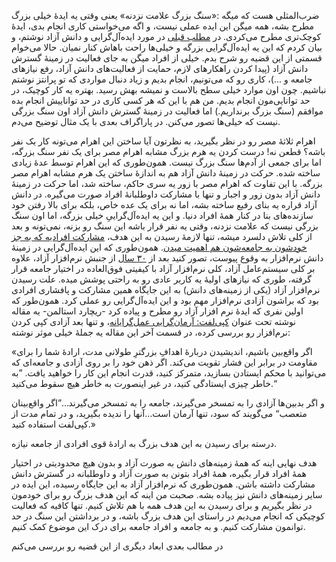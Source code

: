 <!-- 
.. title: سنگ بزرگ
.. slug: big-rock
.. date: 2015-07-03 13:04:04 UTC
.. tags: idealism, free knowledge, free software, community, دانش آزاد, ایده‌آل‌گرایی, نرم‌افزار آزاد, جامعه
.. category: 
.. link: 
.. description: 
.. type: text
-->

ضرب‌المثلی هست که میگه :«سنگ بزرگ علامت نزدنه» یعنی وقتی یه ایدهٔ خیلی بزرگ مطرح بشه، همه میگن این ایده عملی نیست، و اگه می‌خواستی کاری انجام بدی، ایدهٔ کوچک‌تری مطرح می‌کردی. در [مطلب قبلی](http://saeedalijani.github.io/posts/idealism.html) در مورد ایده‌آل‌گرایی و دانش آزاد نوشتم، و بیان کردم که این یه ایده‌آل‌گرایی بزرگه  و خیلی‌ها راحت باهاش کنار نمیان. حالا می‌خوام قسمتی از این قضیه رو شرح بدم. خیلی از افراد میگن به جای فعالیت در زمینهٔ  گسترش دانش آزاد (پیدا کردن راهکارهای لازم، حمایت از فعالیت‌های دانش آزاد، رفع نیازهای جامعه و ...)، کاری رو که می‌تونیم، انجام بدیم و زیاد دنبال مواردی که تو پرانتز نوشتم نباشیم. چون اون موارد خیلی سطح بالاست و نمیشه بهش رسید. بهتره یه کار کوچیک، در حد توانایی‌مون انجام بدیم. من هم با این که هر کسی کاری در حد تواناییش انجام بده موافقم (سنگ بزرگ برنداریم.) اما فعالیت‌ در زمینهٔ  گسترش دانش آزاد اون سنگ بزرگی نیست که خیلی‌ها تصور می‌کنن. در پاراگراف بعدی با یک مثال توضیح می‌دم.

اهرام ثلاثهٔ مصر رو در نظر بگیرید، به نظرتون آیا ساختن این اهرام می‌تونه کار یک نفر باشه؟ قطعن نه! درست کردن یه هرم بزرگ مشابه اهرام  مصر برای یک نفر سنگ بزرگه، اما برای جمعی از آدم‌ها سنگ بزرگ نیست. همون‌طوری که این اهرام توسط عدهٔ زیادی ساخته شده. حرکت در زمینهٔ دانش آزاد هم به اندازهٔ ساختن یک هرم مشابه اهرام مصر بزرگه. با این تفاوت که اهرام مصر با زور یه سری حاکم، ساخته شد، اما حرکت در زمینهٔ دانش آزاد بدون زور و اجبار و تنها با مشارکت داوطلبانهٔ افراد صورت می‌گیره. در دانش آزاد قراره یه بنای رفیع ساخته بشه، اما نه برای یک عده خاص، بلکه برای بالا رفتن خود سازنده‌های بنا در کنار همهٔ افراد دنیا. و این یه ایده‌آل‌گراییِ خیلی بزرگه، اما اون سنگ بزرگی نیست که علامت نزدنه، وقتی یه نفر قرار باشه این سنگ رو بزنه، نمی‌تونه و بعد از کلی تلاش دلسرد میشه، تنها لازمهٔ رسیدن به این هدف، [مشارکت افرادیه که به جز خودشون به جامعه‌شون هم اهمیت میدن](http://wiki.lfkf.org/%D9%85%D8%B9%D8%B1%D9%81%DB%8C%E2%80%8C%D9%86%D8%A7%D9%85%D9%87_%D8%A8%D9%86%DB%8C%D8%A7%D8%AF_%D8%AF%D8%A7%D9%86%D8%B4_%D8%A2%D8%B2%D8%A7%D8%AF#.D8.AF.D8.A7.D9.86.D8.B4_.D8.A2.D8.B2.D8.A7.D8.AF). همون‌طوری که این ایده‌آل‌گرایی در زمینهٔ دانش نرم‌افزار به وقوع پیوست، تصور کنید بعد از [۳۰ سال](http://www.fsf.org/fsf30) از جنبش نرم‌افزار آزاد، علاوه بر کلی سیستم‌عامل‌ آزاد، کلی نرم‌افزار آزاد با کیفیتی فوق‌العاده در اختیار جامعه قرار گرفته، طوری که نیازهای اولیهٔ یه کاربر عادی رو به راحتی پوشش میده. علت رسیدن نرم‌افزار آزاد (یکی از زمینه‌های دانش) به این جایگاه همین مشارکت و پافشاری افرادی بود که براشون آزادی نرم‌افزار مهم بود و این ایده‌آل‌گرایی رو عملی کرد. همون‌طور که اولین نفری که ایدهٔ نرم افزار آزاد رو مطرح و پیاده کرد -ریچارد استالمن- یه مقاله نوشته تحت عنوان [کپی‌لفت: آرمان‌گرایی عمل‌گرایانه](https://www.gnu.org/philosophy/pragmatic.fa.html)، و تنها بعد آزادی کپی کردن نرم‌افزار رو بررسی کرده، در قسمت آخر این مقاله یه جملهٔ خیلی موثر نوشته:

«اگر واقع‌بین باشیم، اندیشیدن دربارهٔ اهدافِ بزرگترِ طولانی مدت، ارادهٔ شما را برای مقاومت در برابر این فشار تقویت می‌کند. اگر ذهن خود را بر روی آزادی و جامعه‌ای که می‌توانید با محکم ایستادن بسازید، متمرکز کنید، قدرت انجام این کار را خواهید یافت. ”به خاطر چیزی ایستادگی کنید، در غیر اینصورت به خاطر هیچ سقوط می‌کنید.“

و اگر بدبین‌ها آزادی را به تمسخر می‌گیرند، جامعه را به تمسخر می‌گیرند…”اگر واقع‌بینان متعصب“ می‌گویند که سود، تنها آرمان است…آنها را ندیده بگیرید، و در تمام مدت از کپی‌لفت استفاده کنید.»

درسته برای رسیدن به این هدف بزرگ به ارادهٔ قوی افرادی از جامعه نیازه.

هدف نهایی اینه که همهٔ زمینه‌های دانش به صورت آزاد و بدون هیچ محدودیتی در اختیار همهٔ افراد قرار بگیره، همهٔ افراد بتونن به صورت آزاد و داوطلبانه در گسترش دانش مشارکت داشته باشن. همون‌طوری که نرم‌افزار آزاد به این جایگاه رسیده، این ایده در سایر زمینه‌های دانش نیز پیاده بشه. صحبت من اینه که این هدف بزرگ رو برای خودمون در نظر بگیریم و برای رسیدن به این هدف همه با هم تلاش کنیم. تنها کافیه که فعالیت کوچیکی که انجام می‌دیم در راستای این هدف بزرگ باشه، و در برداشتن این سنگ در حد توانمون مشارکت کنیم. و به جامعه و افراد جامعه برای درک این موضوع کمک کنیم.

در مطالب بعدی ابعاد دیگری از این قضیه رو بررسی می‌کنم